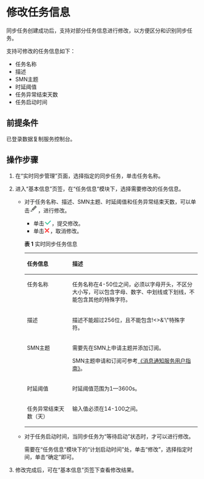 # 修改任务信息<a name="drs_10_0004"></a>

同步任务创建成功后，支持对部分任务信息进行修改，以方便区分和识别同步任务。

支持可修改的任务信息如下：

-   任务名称
-   描述
-   SMN主题
-   时延阈值
-   任务异常结束天数
-   任务启动时间

## 前提条件<a name="section16256919193311"></a>

已登录数据复制服务控制台。

## 操作步骤<a name="section226719265595"></a>

1.  在“实时同步管理”页面，选择指定的同步任务，单击任务名称。
2.  进入“基本信息”页签，在“任务信息“模块下，选择需要修改的任务信息。
    -   对于任务名称、描述、SMN主题、时延阈值和任务异常结束天数，可以单击![](figures/drs_icon-3.png)，进行修改。

        -   单击![](figures/drs_icon-1.png)，提交修改。
        -   单击![](figures/drs_icon-4.png)，取消修改。

        **表 1**  实时同步任务信息

        <a name="table146511420114120"></a>
        <table><thead align="left"><tr id="row265292015411"><th class="cellrowborder" valign="top" width="26.13%" id="mcps1.2.3.1.1"><p id="p1365211206413"><a name="p1365211206413"></a><a name="p1365211206413"></a><strong id="b12652720164113"><a name="b12652720164113"></a><a name="b12652720164113"></a>任务信息</strong></p>
        </th>
        <th class="cellrowborder" valign="top" width="73.87%" id="mcps1.2.3.1.2"><p id="p146521520164113"><a name="p146521520164113"></a><a name="p146521520164113"></a><strong id="b12652112054118"><a name="b12652112054118"></a><a name="b12652112054118"></a>描述</strong></p>
        </th>
        </tr>
        </thead>
        <tbody><tr id="row206521207416"><td class="cellrowborder" valign="top" width="26.13%" headers="mcps1.2.3.1.1 "><p id="p865222012419"><a name="p865222012419"></a><a name="p865222012419"></a>任务名称</p>
        </td>
        <td class="cellrowborder" valign="top" width="73.87%" headers="mcps1.2.3.1.2 "><p id="p1865218205415"><a name="p1865218205415"></a><a name="p1865218205415"></a>任务名称在4-50位之间，必须以字母开头，不区分大小写，可以包含字母、数字、中划线或下划线，不能包含其他的特殊字符。</p>
        </td>
        </tr>
        <tr id="row965213208417"><td class="cellrowborder" valign="top" width="26.13%" headers="mcps1.2.3.1.1 "><p id="p17652420184110"><a name="p17652420184110"></a><a name="p17652420184110"></a>描述</p>
        </td>
        <td class="cellrowborder" valign="top" width="73.87%" headers="mcps1.2.3.1.2 "><p id="p116521920134111"><a name="p116521920134111"></a><a name="p116521920134111"></a>描述不能超过256位，且不能包含!&lt;&gt;&amp;'\"特殊字符。</p>
        </td>
        </tr>
        <tr id="row8652172094116"><td class="cellrowborder" valign="top" width="26.13%" headers="mcps1.2.3.1.1 "><p id="p4449541124112"><a name="p4449541124112"></a><a name="p4449541124112"></a>SMN主题</p>
        </td>
        <td class="cellrowborder" valign="top" width="73.87%" headers="mcps1.2.3.1.2 "><p id="p74501410418"><a name="p74501410418"></a><a name="p74501410418"></a>需要先在SMN上申请主题并添加订阅。</p>
        <p id="p165252012412"><a name="p165252012412"></a><a name="p165252012412"></a>SMN主题申请和订阅可参考<a href="https://support.huaweicloud.com/qs-smn/smn_ug_0004.html" target="_blank" rel="noopener noreferrer">《消息通知服务用户指南》</a>。</p>
        </td>
        </tr>
        <tr id="row116521720164112"><td class="cellrowborder" valign="top" width="26.13%" headers="mcps1.2.3.1.1 "><p id="p665242014113"><a name="p665242014113"></a><a name="p665242014113"></a>时延阈值</p>
        </td>
        <td class="cellrowborder" valign="top" width="73.87%" headers="mcps1.2.3.1.2 "><p id="p1465211201418"><a name="p1465211201418"></a><a name="p1465211201418"></a>时延阈值范围为1—3600s。</p>
        </td>
        </tr>
        <tr id="row2668624155713"><td class="cellrowborder" valign="top" width="26.13%" headers="mcps1.2.3.1.1 "><p id="p966962415570"><a name="p966962415570"></a><a name="p966962415570"></a>任务异常结束天数（天）</p>
        </td>
        <td class="cellrowborder" valign="top" width="73.87%" headers="mcps1.2.3.1.2 "><p id="p76691624145717"><a name="p76691624145717"></a><a name="p76691624145717"></a>输入值必须在14-100之间。</p>
        </td>
        </tr>
        </tbody>
        </table>

    -   对于任务启动时间，当同步任务为“等待启动”状态时，才可以进行修改。

        需要在“任务信息“模块下的“计划启动时间”处，单击“修改”，选择指定时间，单击“确定”即可。

3.  修改完成后，可在“基本信息”页签下查看修改结果。

